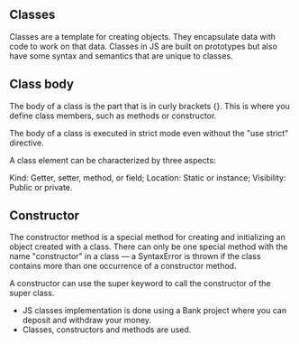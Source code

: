 <h2>Classes</h2>
<p>Classes are a template for creating objects. They encapsulate data with code to work on that data. Classes in JS are built on prototypes but also have some syntax and semantics that are unique to classes.</p>
<h2>Class body</h2>
<p>The body of a class is the part that is in curly brackets {}. This is where you define class members, such as methods or constructor.

The body of a class is executed in strict mode even without the "use strict" directive.

A class element can be characterized by three aspects:

Kind: Getter, setter, method, or field;
Location: Static or instance;
Visibility: Public or private.</p>
<h2>Constructor</h2>
<p>The constructor method is a special method for creating and initializing an object created with a class. There can only be one special method with the name "constructor" in a class — a SyntaxError is thrown if the class contains more than one occurrence of a constructor method.

A constructor can use the super keyword to call the constructor of the super class.

</p>

<ul>
  <li>JS classes implementation is done using a Bank project where you can deposit and withdraw your money.</li>
  <li>Classes, constructors and methods are used.</li>
</ul>